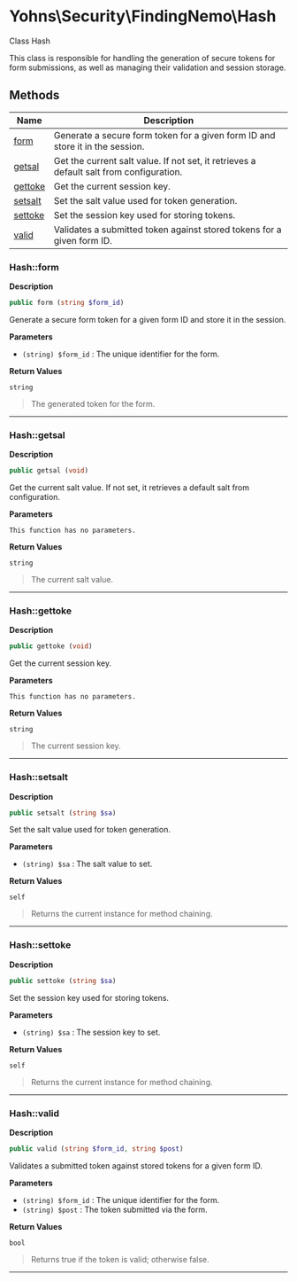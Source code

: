 # Yohns\Security\FindingNemo\Hash  

Class Hash

This class is responsible for handling the generation of secure tokens
for form submissions, as well as managing their validation and session
storage.  





## Methods

| Name | Description |
|------|-------------|
|[form](#hashform)|Generate a secure form token for a given form ID and store it in the session.|
|[getsal](#hashgetsal)|Get the current salt value. If not set, it retrieves a default salt from configuration.|
|[gettoke](#hashgettoke)|Get the current session key.|
|[setsalt](#hashsetsalt)|Set the salt value used for token generation.|
|[settoke](#hashsettoke)|Set the session key used for storing tokens.|
|[valid](#hashvalid)|Validates a submitted token against stored tokens for a given form ID.|




### Hash::form  

**Description**

```php
public form (string $form_id)
```

Generate a secure form token for a given form ID and store it in the session. 

 

**Parameters**

* `(string) $form_id`
: The unique identifier for the form.  

**Return Values**

`string`

> The generated token for the form.


<hr />


### Hash::getsal  

**Description**

```php
public getsal (void)
```

Get the current salt value. If not set, it retrieves a default salt from configuration. 

 

**Parameters**

`This function has no parameters.`

**Return Values**

`string`

> The current salt value.


<hr />


### Hash::gettoke  

**Description**

```php
public gettoke (void)
```

Get the current session key. 

 

**Parameters**

`This function has no parameters.`

**Return Values**

`string`

> The current session key.


<hr />


### Hash::setsalt  

**Description**

```php
public setsalt (string $sa)
```

Set the salt value used for token generation. 

 

**Parameters**

* `(string) $sa`
: The salt value to set.  

**Return Values**

`self`

> Returns the current instance for method chaining.


<hr />


### Hash::settoke  

**Description**

```php
public settoke (string $sa)
```

Set the session key used for storing tokens. 

 

**Parameters**

* `(string) $sa`
: The session key to set.  

**Return Values**

`self`

> Returns the current instance for method chaining.


<hr />


### Hash::valid  

**Description**

```php
public valid (string $form_id, string $post)
```

Validates a submitted token against stored tokens for a given form ID. 

 

**Parameters**

* `(string) $form_id`
: The unique identifier for the form.  
* `(string) $post`
: The token submitted via the form.  

**Return Values**

`bool`

> Returns true if the token is valid; otherwise false.


<hr />

